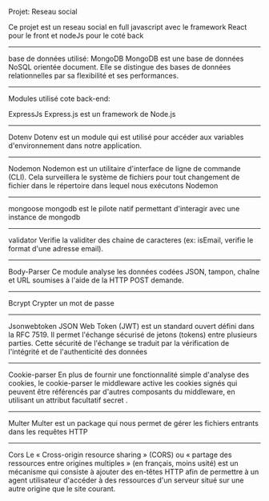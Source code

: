 Projet: Reseau social

Ce projet est un reseau social en full javascript avec le framework React
pour le front et nodeJs pour le coté back

---

base de données utilisé:
MongoDB
MongoDB est une base de données NoSQL orientée document. Elle se distingue des bases de données relationnelles par sa flexibilité et ses performances.

---

Modules utilisé cote back-end:

ExpressJs
Express.js est un framework de Node.js

---

Dotenv
Dotenv est un module qui est utilisé pour accéder aux variables d'environnement dans notre application.

---

Nodemon
Nodemon est un utilitaire d'interface de ligne de commande (CLI).
Cela surveillera le système de fichiers pour tout changement de fichier
dans le répertoire dans lequel nous exécutons Nodemon

---

mongoose
mongodb est le pilote natif permettant d'interagir avec une instance de mongodb

---

validator
Verifie la validiter des chaine de caracteres (ex: isEmail, verifie le format d'une adresse email).

---

Body-Parser
Ce module analyse les données codées JSON, tampon, chaîne et URL soumises à l'aide de la HTTP POST demande.

---

Bcrypt
Crypter un mot de passe

---

Jsonwebtoken
JSON Web Token (JWT) est un standard ouvert défini dans la RFC 7519.
Il permet l'échange sécurisé de jetons (tokens) entre plusieurs parties.
Cette sécurité de l'échange se traduit par la vérification de l'intégrité et de l'authenticité des données

---

Cookie-parser
En plus de fournir une fonctionnalité simple d'analyse des cookies,
le cookie-parser le middleware active les cookies signés qui peuvent être référencés par d'autres composants du middleware,
en utilisant un attribut facultatif secret .

---

Multer
Multer est un package qui nous permet de gérer les fichiers entrants dans les requêtes HTTP

---

Cors
Le « Cross-origin resource sharing » (CORS)
ou « partage des ressources entre origines multiples »
(en français, moins usité) est un mécanisme qui consiste
à ajouter des en-têtes HTTP afin de permettre à un agent utilisateur d'accéder à des ressources
d'un serveur situé sur une autre origine que le site courant.
